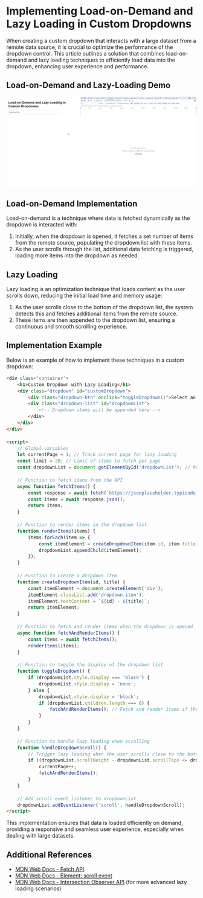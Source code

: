 # Implementing Load-on-Demand and Lazy Loading in Custom Dropdowns

When creating a custom dropdown that interacts with a large dataset from a remote data source, it is crucial to optimize the performance of the dropdown control. This article outlines a solution that combines load-on-demand and lazy loading techniques to efficiently load data into the dropdown, enhancing user experience and performance.

## Load-on-Demand and Lazy-Loading Demo

![Load-on-Demand and Lazy-Loading Demo](./Load-on-Demand-and-Lazy-Loading-in-Custom-Dropdowns.gif)

## Load-on-Demand Implementation

Load-on-demand is a technique where data is fetched dynamically as the dropdown is interacted with:

1. Initially, when the dropdown is opened, it fetches a set number of items from the remote source, populating the dropdown list with these items.
2. As the user scrolls through the list, additional data fetching is triggered, loading more items into the dropdown as needed.

## Lazy Loading

Lazy loading is an optimization technique that loads content as the user scrolls down, reducing the initial load time and memory usage:

1. As the user scrolls close to the bottom of the dropdown list, the system detects this and fetches additional items from the remote source.
2. These items are then appended to the dropdown list, ensuring a continuous and smooth scrolling experience.

## Implementation Example

Below is an example of how to implement these techniques in a custom dropdown:

```html
<div class="container">
    <h1>Custom Dropdown with Lazy Loading</h1>
    <div class="dropdown" id="customDropdown">
        <div class="dropdown-btn" onclick="toggleDropdown()">Select an item</div>
        <div class="dropdown-list" id="dropdownList">
            <!-- Dropdown items will be appended here -->
        </div>
    </div>
</div>

<script>
    // Global variables
    let currentPage = 1; // Track current page for lazy loading
    const limit = 20; // Limit of items to fetch per page
    const dropdownList = document.getElementById('dropdownList'); // Reference to the dropdown list

    // Function to fetch items from the API
    async function fetchItems() {
        const response = await fetch(`https://jsonplaceholder.typicode.com/photos?_page=${currentPage}&_limit=${limit}`);
        const items = await response.json();
        return items;
    }

    // Function to render items in the dropdown list
    function renderItems(items) {
        items.forEach(item => {
            const itemElement = createDropdownItem(item.id, item.title);
            dropdownList.appendChild(itemElement);
        });
    }

    // Function to create a dropdown item
    function createDropdownItem(id, title) {
        const itemElement = document.createElement('div');
        itemElement.classList.add('dropdown-item');
        itemElement.textContent = `${id} - ${title}`;
        return itemElement;
    }

    // Function to fetch and render items when the dropdown is opened
    async function fetchAndRenderItems() {
        const items = await fetchItems();
        renderItems(items);
    }

    // Function to toggle the display of the dropdown list
    function toggleDropdown() {
        if (dropdownList.style.display === 'block') {
            dropdownList.style.display = 'none';
        } else {
            dropdownList.style.display = 'block';
            if (dropdownList.children.length === 0) {
                fetchAndRenderItems(); // Fetch and render items if the dropdown list is empty
            }
        }
    }

    // Function to handle lazy loading when scrolling
    function handleDropdownScroll() {
        // Trigger lazy loading when the user scrolls close to the bottom of the dropdown list
        if ((dropdownList.scrollHeight - dropdownList.scrollTop) <= dropdownList.clientHeight) {
            currentPage++;
            fetchAndRenderItems();
        }
    }

    // Add scroll event listener to dropdownList
    dropdownList.addEventListener('scroll', handleDropdownScroll);
</script>
```

This implementation ensures that data is loaded efficiently on demand, providing a responsive and seamless user experience, especially when dealing with large datasets.

## Additional References

- [MDN Web Docs - Fetch API](https://developer.mozilla.org/en-US/docs/Web/API/Fetch_API)
- [MDN Web Docs - Element: scroll event](https://developer.mozilla.org/en-US/docs/Web/API/Element/scroll_event)
- [MDN Web Docs - Intersection Observer API](https://developer.mozilla.org/en-US/docs/Web/API/Intersection_Observer_API) (for more advanced lazy loading scenarios)